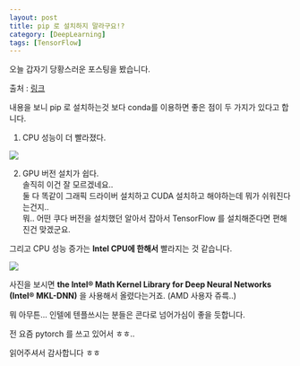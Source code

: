 ```yaml
---
layout: post
title: pip 로 설치하지 말라구요!?
category: [DeepLearning]
tags: [TensorFlow]
---
```


오늘 갑자기 당황스러운 포스팅을 봤습니다.

출처 : [링크](https://www.anaconda.com/blog/developer-blog/tensorflow-in-anaconda/)

내용을 보니 pip 로 설치하는것 보다 conda를 이용하면 좋은 점이 두 가지가 있다고 합니다.

1. CPU 성능이 더 빨라졌다.
<img src='https://www.anaconda.com/wp-content/uploads/TensorFlowTraining.png'>


2. GPU 버전 설치가 쉽다.  
  솔직히 이건 잘 모르겠네요..   
  둘 다 똑같이 그래픽 드라이버 설치하고 CUDA 설치하고 해야하는데 뭐가 쉬워진다는건지..  
  뭐.. 어떤 쿠다 버전을 설치했던 알아서 잡아서 TensorFlow 를 설치해준다면 편해진건 맞겠군요.  


그리고 CPU 성능 증가는 **Intel CPU에 한해서** 빨라지는 것 같습니다.

<img src='https://kkkjerry.github.io/public/img/nopip/02.png'>

사진을 보시면 **the Intel® Math Kernel Library for Deep Neural Networks (Intel® MKL-DNN)** 을 사용해서 올렸다는거죠. (AMD 사용자 쥬륵..)

뭐 아무튼... 인텔에 텐플쓰시는 분들은 콘다로 넘어가심이 좋을 듯합니다.

전 요즘 pytorch 를 쓰고 있어서 ㅎㅎ..

읽어주셔서 감사합니다 ㅎㅎ
